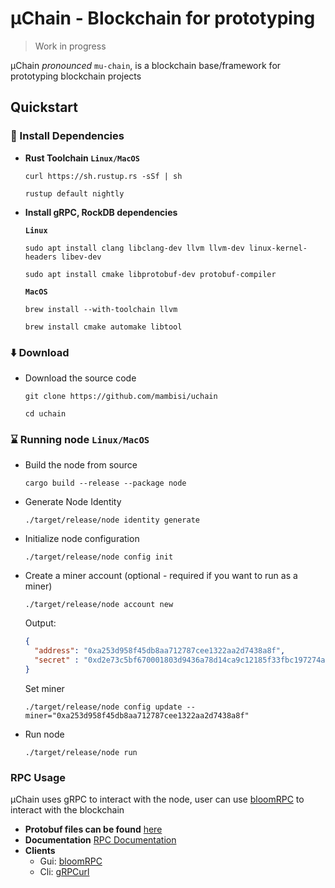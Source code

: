 # µChain - Blockchain for prototyping
> Work in progress

µChain _pronounced_ `mu-chain`, is a blockchain base/framework for prototyping blockchain projects
## Quickstart

### 🧰 Install Dependencies
* **Rust Toolchain `Linux/MacOS`**
    ```shell
    curl https://sh.rustup.rs -sSf | sh
    ```
    ```shell
    rustup default nightly
    ```
* **Install gRPC, RockDB dependencies**

  **`Linux`**

  ```shell
  sudo apt install clang libclang-dev llvm llvm-dev linux-kernel-headers libev-dev
  ```
  ```shell
  sudo apt install cmake libprotobuf-dev protobuf-compiler
  ```
  **`MacOS`**

  ```shell
  brew install --with-toolchain llvm
  ```
  ```shell
  brew install cmake automake libtool
  ```
### ⬇️ Download

* Download the source code
    ```shell
    git clone https://github.com/mambisi/uchain
    ```
    ```shell
    cd uchain
    ```
### ⌛️ Running node `Linux/MacOS`
* Build the node from source
    ```shell
    cargo build --release --package node
    ```
* Generate Node Identity
    ```shell
    ./target/release/node identity generate
    ```
* Initialize node configuration
    ```shell
    ./target/release/node config init
    ```
* Create a miner account (optional - required if you want to run as a miner)
  ```shell
  ./target/release/node account new
  ```
  Output:
  ```json
  {
    "address": "0xa253d958f45db8aa712787cee1322aa2d7438a8f",
    "secret" : "0xd2e73c5bf670001803d9436a78d14ca9c12185f33fbc197274a104d817a088ab"
  }
  ```
  Set miner
  ```shell
  ./target/release/node config update --miner="0xa253d958f45db8aa712787cee1322aa2d7438a8f"
  ```
* Run node
  ```shell
  ./target/release/node run
  ```

### RPC Usage
µChain uses gRPC to interact with the node, user can use [bloomRPC](https://github.com/bloomrpc/bloomrpc.git) to interact with the blockchain
* **Protobuf files can be found** [here](/proto/schema)
* **Documentation**
  [RPC Documentation](/docs/rpc.md)
* **Clients**
  * Gui: [bloomRPC](https://github.com/bloomrpc/bloomrpc.git)
  * Cli: [gRPCurl](https://github.com/fullstorydev/grpcurl)
